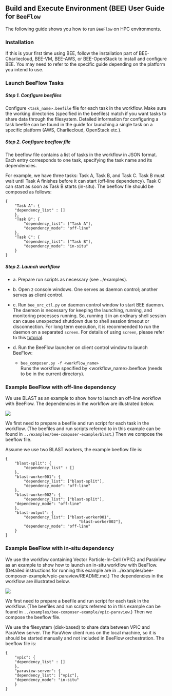 ## Build and Execute Environment (BEE) User Guide for `BeeFlow`

The following guide shows you how to run `BeeFlow` on HPC environments.

### Installation

If this is your first time using BEE, follow the installation part of BEE-Charliecloud, BEE-VM, BEE-AWS, or BEE-OpenStack to install and configure BEE. You may need to refer to the specific guide depending on the platform you intend to use.


### Launch BeeFlow Tasks

##### Step 1. Configure beefiles
Configure `<task_name>.beefile` file for each task in the workflow. Make sure the working directories (specified in the beefiles) match if you want tasks to share data through the filesystem. Detailed information for configuring a task beefile can be found in the guide for launching a single task on a specific platform (AWS, Charliecloud, OpenStack etc.).

##### Step 2. Configure beeflow file
The beeflow file contains a list of tasks in the workflow in JSON format. Each entry corresponds to one task, specifying the task name and its dependencies. 

For example, we have three tasks: Task A, Task B, and Task C. Task B must wait until Task A finishes before it can start (off-line dependency). Task C can start as soon as Task B starts (in-situ). The beeflow file should be composed as follows:

````
{
    "Task A": {
	"dependency_list" : [] 
    },
    "Task B": {
		"dependency_list": ["Task A"],
		"dependency_mode": "off-line"
    },
    "Task C": {
		"dependency_list": ["Task B"],
		"dependency_mode": "in-situ"
    }
}

````

##### Step 2. Launch workflow
* a. Prepare run scripts as necessary (see ../examples).
* b. Open `2` console windows. One serves as daemon control; another serves as client control.
* c. Run `bee_orc_ctl.py` on daemon control window to start BEE daemon. The daemon is necessary for keeping the launching, running, and monitoring processes running. So, running it in an ordinary shell session can cause unexpected shutdown due to shell session timeout or disconnection. For long term execution, it is recommended to run the daemon on a separated `screen`. For details of using `screen`, please refer to this [tutorial](https://www.rackaid.com/blog/linux-screen-tutorial-and-how-to/).

* d. Run the BeeFlow launcher on client control window to launch BeeFlow:
  * `bee_composer.py -f <workflow_name>`   
Runs the workflow specified by \<workflow_name\>.beeflow (needs to be in the current directory).
  
### Example BeeFlow with off-line dependency
We use BLAST as an example to show how to launch an off-line workflow with BeeFlow. The dependencies in the workflow are illustrated below.

![](https://raw.githubusercontent.com/lanl/BEE_Private/add-beeflow-user-doc/doc/figures/blast-dag.jpg?token=ABmT_YDYhhFrHX2fdGz-p3HGEGrh6YMyks5bGBpqwA%3D%3D)


We first need to prepare a beefile and run script for each task in the workflow. (The beefiles and run scripts referred to in this example can be found in `../examples/bee-composer-example/blast`.) Then we compose the beeflow file.

Assume we use two BLAST workers, the example beeflow file is:

````
{
    "blast-split": {
		"dependency_list" : [] 
    },
    "blast-worker001": {
		"dependency_list": ["blast-split"],
		"dependency_mode": "off-line"
    },
    "blast-worker002": {
    	"dependency_list": ["blast-split"],
	"dependency_mode": "off-line"
    },
    "blast-output": {
        "dependency_list": ["blast-worker001",
        						"blast-worker002"],
        "dependency_mode": "off-line"
    }
}

````

### Example BeeFlow with in-situ dependency
We use the workfow containing Vector Particle-In-Cell (VPIC) and ParaView as an example to show how to launch an in-situ workflow with BeeFlow. (Detailed instructions for running this example are in ../examples/bee-composer-example/vpic-paraview/README.md.) The dependencies in the workflow are illustrated below. 

![](https://raw.githubusercontent.com/lanl/BEE_Private/add-beeflow-user-doc/doc/figures/vpic-dag.jpg?token=ABmT_VJBo415AVrpAecBlSiSrPswgCzcks5bGBqewA%3D%3D)

We first need to prepare a beefile and run script for each task in the workflow. (The beefiles and run scripts referred to in this example can be found in `../examples/bee-composer-example/vpic-paraview`.) Then we compose the beeflow file.

We use the filesystem (disk-based) to share data between VPIC and ParaView server. The ParaView client runs on the local machine, so it is should be started manually and not included in BeeFlow orchestration. The beeflow file is:

````
{
    "vpic": {
	"dependency_list" : [] 
    },
    "paraview-server": {
	"dependency_list": ["vpic"],
	"dependency_mode": "in-situ"
    }
}
````


 

   







